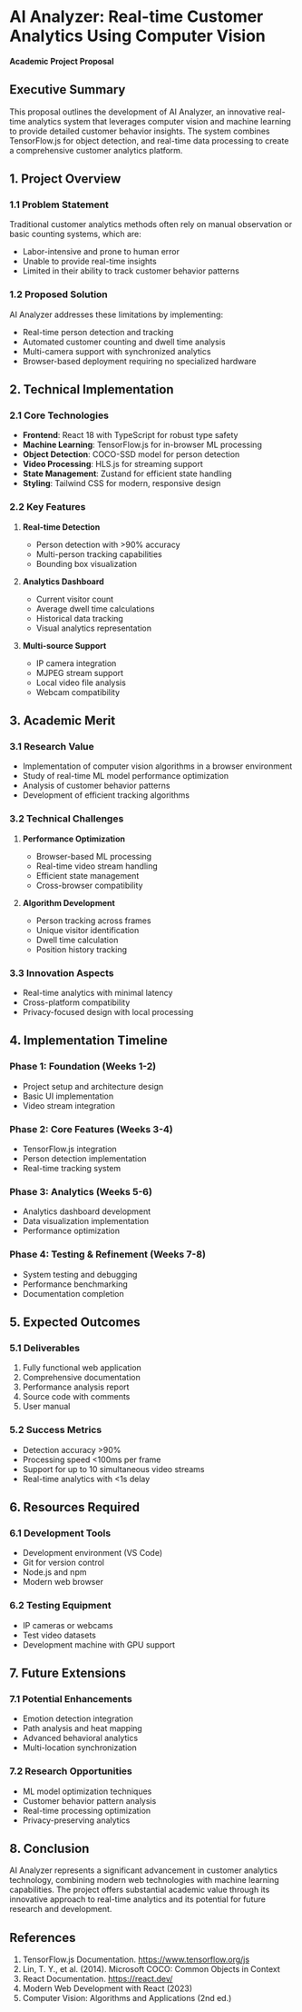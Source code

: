 # AI Analyzer: Real-time Customer Analytics Using Computer Vision
**Academic Project Proposal**

## Executive Summary
This proposal outlines the development of AI Analyzer, an innovative real-time analytics system that leverages computer vision and machine learning to provide detailed customer behavior insights. The system combines TensorFlow.js for object detection, and real-time data processing to create a comprehensive customer analytics platform.

## 1. Project Overview

### 1.1 Problem Statement
Traditional customer analytics methods often rely on manual observation or basic counting systems, which are:
- Labor-intensive and prone to human error
- Unable to provide real-time insights
- Limited in their ability to track customer behavior patterns

### 1.2 Proposed Solution
AI Analyzer addresses these limitations by implementing:
- Real-time person detection and tracking
- Automated customer counting and dwell time analysis
- Multi-camera support with synchronized analytics
- Browser-based deployment requiring no specialized hardware

## 2. Technical Implementation

### 2.1 Core Technologies
- **Frontend**: React 18 with TypeScript for robust type safety
- **Machine Learning**: TensorFlow.js for in-browser ML processing
- **Object Detection**: COCO-SSD model for person detection
- **Video Processing**: HLS.js for streaming support
- **State Management**: Zustand for efficient state handling
- **Styling**: Tailwind CSS for modern, responsive design

### 2.2 Key Features
1. **Real-time Detection**
   - Person detection with >90% accuracy
   - Multi-person tracking capabilities
   - Bounding box visualization

2. **Analytics Dashboard**
   - Current visitor count
   - Average dwell time calculations
   - Historical data tracking
   - Visual analytics representation

3. **Multi-source Support**
   - IP camera integration
   - MJPEG stream support
   - Local video file analysis
   - Webcam compatibility

## 3. Academic Merit

### 3.1 Research Value
- Implementation of computer vision algorithms in a browser environment
- Study of real-time ML model performance optimization
- Analysis of customer behavior patterns
- Development of efficient tracking algorithms

### 3.2 Technical Challenges
1. **Performance Optimization**
   - Browser-based ML processing
   - Real-time video stream handling
   - Efficient state management
   - Cross-browser compatibility

2. **Algorithm Development**
   - Person tracking across frames
   - Unique visitor identification
   - Dwell time calculation
   - Position history tracking

### 3.3 Innovation Aspects
- Real-time analytics with minimal latency
- Cross-platform compatibility
- Privacy-focused design with local processing

## 4. Implementation Timeline

### Phase 1: Foundation (Weeks 1-2)
- Project setup and architecture design
- Basic UI implementation
- Video stream integration

### Phase 2: Core Features (Weeks 3-4)
- TensorFlow.js integration
- Person detection implementation
- Real-time tracking system

### Phase 3: Analytics (Weeks 5-6)
- Analytics dashboard development
- Data visualization implementation
- Performance optimization

### Phase 4: Testing & Refinement (Weeks 7-8)
- System testing and debugging
- Performance benchmarking
- Documentation completion

## 5. Expected Outcomes

### 5.1 Deliverables
1. Fully functional web application
2. Comprehensive documentation
3. Performance analysis report
4. Source code with comments
5. User manual

### 5.2 Success Metrics
- Detection accuracy >90%
- Processing speed <100ms per frame
- Support for up to 10 simultaneous video streams
- Real-time analytics with <1s delay

## 6. Resources Required

### 6.1 Development Tools
- Development environment (VS Code)
- Git for version control
- Node.js and npm
- Modern web browser

### 6.2 Testing Equipment
- IP cameras or webcams
- Test video datasets
- Development machine with GPU support

## 7. Future Extensions

### 7.1 Potential Enhancements
- Emotion detection integration
- Path analysis and heat mapping
- Advanced behavioral analytics
- Multi-location synchronization

### 7.2 Research Opportunities
- ML model optimization techniques
- Customer behavior pattern analysis
- Real-time processing optimization
- Privacy-preserving analytics

## 8. Conclusion
AI Analyzer represents a significant advancement in customer analytics technology, combining modern web technologies with machine learning capabilities. The project offers substantial academic value through its innovative approach to real-time analytics and its potential for future research and development.

## References

1. TensorFlow.js Documentation. https://www.tensorflow.org/js
2. Lin, T. Y., et al. (2014). Microsoft COCO: Common Objects in Context
3. React Documentation. https://react.dev/
4. Modern Web Development with React (2023)
5. Computer Vision: Algorithms and Applications (2nd ed.)

